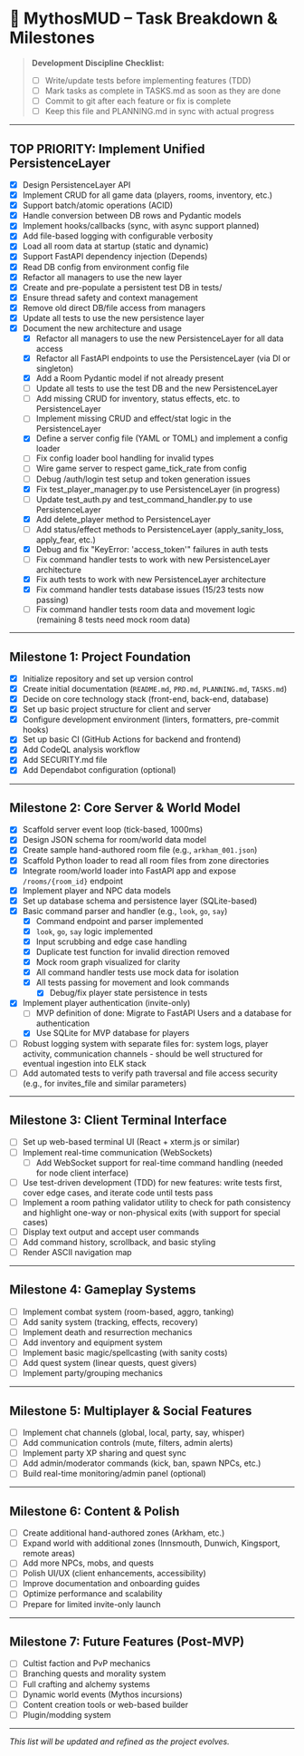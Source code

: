 # 📝 MythosMUD – Task Breakdown & Milestones

> **Development Discipline Checklist:**
>
> - [ ] Write/update tests before implementing features (TDD)
> - [ ] Mark tasks as complete in TASKS.md as soon as they are done
> - [ ] Commit to git after each feature or fix is complete
> - [ ] Keep this file and PLANNING.md in sync with actual progress

---

## TOP PRIORITY: Implement Unified PersistenceLayer
- [x] Design PersistenceLayer API
- [x] Implement CRUD for all game data (players, rooms, inventory, etc.)
- [x] Support batch/atomic operations (ACID)
- [x] Handle conversion between DB rows and Pydantic models
- [x] Implement hooks/callbacks (sync, with async support planned)
- [x] Add file-based logging with configurable verbosity
- [x] Load all room data at startup (static and dynamic)
- [x] Support FastAPI dependency injection (Depends)
- [x] Read DB config from environment config file
- [x] Refactor all managers to use the new layer
- [x] Create and pre-populate a persistent test DB in tests/
- [x] Ensure thread safety and context management
- [x] Remove old direct DB/file access from managers
- [x] Update all tests to use the new persistence layer
- [x] Document the new architecture and usage
  - [x] Refactor all managers to use the new PersistenceLayer for all data access
  - [x] Refactor all FastAPI endpoints to use the PersistenceLayer (via DI or singleton)
  - [x] Add a Room Pydantic model if not already present
  - [ ] Update all tests to use the test DB and the new PersistenceLayer
  - [ ] Add missing CRUD for inventory, status effects, etc. to PersistenceLayer
  - [ ] Implement missing CRUD and effect/stat logic in the PersistenceLayer
  - [x] Define a server config file (YAML or TOML) and implement a config loader
  - [ ] Fix config loader bool handling for invalid types
  - [ ] Wire game server to respect game_tick_rate from config
  - [ ] Debug /auth/login test setup and token generation issues
  - [x] Fix test_player_manager.py to use PersistenceLayer (in progress)
  - [ ] Update test_auth.py and test_command_handler.py to use PersistenceLayer
  - [x] Add delete_player method to PersistenceLayer
  - [ ] Add status/effect methods to PersistenceLayer (apply_sanity_loss, apply_fear, etc.)
  - [x] Debug and fix "KeyError: 'access_token'" failures in auth tests
  - [ ] Fix command handler tests to work with new PersistenceLayer architecture
  - [x] Fix auth tests to work with new PersistenceLayer architecture
  - [x] Fix command handler tests database issues (15/23 tests now passing)
  - [ ] Fix command handler tests room data and movement logic (remaining 8 tests need mock room data)

---

## Milestone 1: Project Foundation

- [x] Initialize repository and set up version control
- [x] Create initial documentation (`README.md`, `PRD.md`, `PLANNING.md`, `TASKS.md`)
- [x] Decide on core technology stack (front-end, back-end, database)
- [x] Set up basic project structure for client and server
- [x] Configure development environment (linters, formatters, pre-commit hooks)
- [x] Set up basic CI (GitHub Actions for backend and frontend)
- [x] Add CodeQL analysis workflow
- [x] Add SECURITY.md file
- [x] Add Dependabot configuration (optional)

---

## Milestone 2: Core Server & World Model

- [x] Scaffold server event loop (tick-based, 1000ms)
- [x] Design JSON schema for room/world data model
- [x] Create sample hand-authored room file (e.g., `arkham_001.json`)
- [x] Scaffold Python loader to read all room files from zone directories
- [x] Integrate room/world loader into FastAPI app and expose `/rooms/{room_id}` endpoint
- [x] Implement player and NPC data models
- [x] Set up database schema and persistence layer (SQLite-based)
- [x] Basic command parser and handler (e.g., `look`, `go`, `say`)
  - [x] Command endpoint and parser implemented
  - [x] `look`, `go`, `say` logic implemented
  - [x] Input scrubbing and edge case handling
  - [x] Duplicate test function for invalid direction removed
  - [x] Mock room graph visualized for clarity
  - [x] All command handler tests use mock data for isolation
  - [x] All tests passing for movement and look commands
    - [x] Debug/fix player state persistence in tests
- [x] Implement player authentication (invite-only)
  - [ ] MVP definition of done: Migrate to FastAPI Users and a database for authentication
  - [x] Use SQLite for MVP database for players
- [ ] Robust logging system with separate files for: system logs, player activity, communication channels - should be well structured for eventual ingestion into ELK stack
- [ ] Add automated tests to verify path traversal and file access security (e.g., for invites_file and similar parameters)

---

## Milestone 3: Client Terminal Interface

- [ ] Set up web-based terminal UI (React + xterm.js or similar)
- [ ] Implement real-time communication (WebSockets)
  - [ ] Add WebSocket support for real-time command handling (needed for node client interface)
- [ ] Use test-driven development (TDD) for new features: write tests first, cover edge cases, and iterate code until tests pass
- [ ] Implement a room pathing validator utility to check for path consistency and highlight one-way or non-physical exits (with support for special cases)
- [ ] Display text output and accept user commands
- [ ] Add command history, scrollback, and basic styling
- [ ] Render ASCII navigation map

---

## Milestone 4: Gameplay Systems

- [ ] Implement combat system (room-based, aggro, tanking)
- [ ] Add sanity system (tracking, effects, recovery)
- [ ] Implement death and resurrection mechanics
- [ ] Add inventory and equipment system
- [ ] Implement basic magic/spellcasting (with sanity costs)
- [ ] Add quest system (linear quests, quest givers)
- [ ] Implement party/grouping mechanics

---

## Milestone 5: Multiplayer & Social Features

- [ ] Implement chat channels (global, local, party, say, whisper)
- [ ] Add communication controls (mute, filters, admin alerts)
- [ ] Implement party XP sharing and quest sync
- [ ] Add admin/moderator commands (kick, ban, spawn NPCs, etc.)
- [ ] Build real-time monitoring/admin panel (optional)

---

## Milestone 6: Content & Polish

- [ ] Create additional hand-authored zones (Arkham, etc.)
- [ ] Expand world with additional zones (Innsmouth, Dunwich, Kingsport, remote areas)
- [ ] Add more NPCs, mobs, and quests
- [ ] Polish UI/UX (client enhancements, accessibility)
- [ ] Improve documentation and onboarding guides
- [ ] Optimize performance and scalability
- [ ] Prepare for limited invite-only launch

---

## Milestone 7: Future Features (Post-MVP)

- [ ] Cultist faction and PvP mechanics
- [ ] Branching quests and morality system
- [ ] Full crafting and alchemy systems
- [ ] Dynamic world events (Mythos incursions)
- [ ] Content creation tools or web-based builder
- [ ] Plugin/modding system

---

_This list will be updated and refined as the project evolves._

